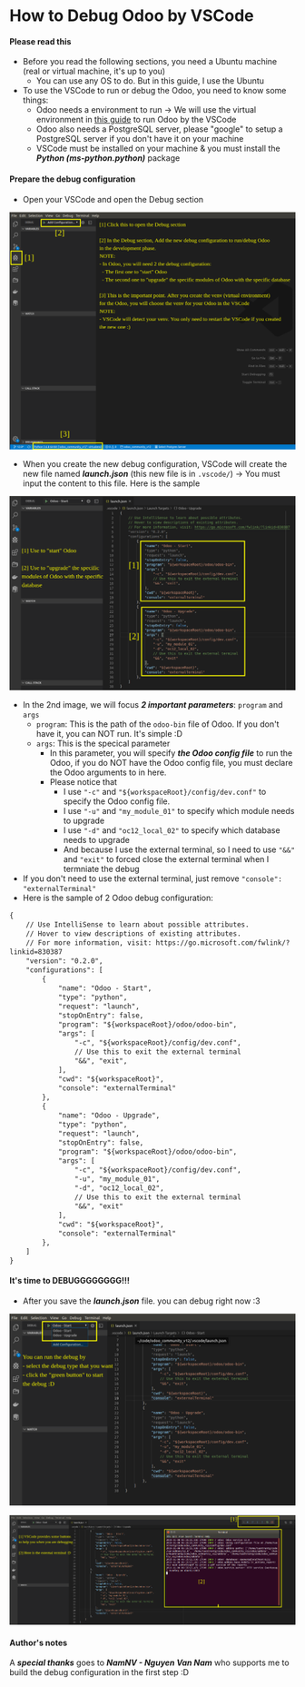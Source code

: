 # How to Debug Odoo by VSCode

#### Please read this
- Before you read the following sections, you need a Ubuntu machine (real or virtual machine, it's up to you)
  - You can use any OS to do. But in this guide, I use the Ubuntu
- To use the VSCode to run or debug the Odoo, you need to know some things:
  - Odoo needs a environment to run -> We will use the virtual environment in [this guide](https://github.com/tuantrantg/how-to-setup-the-odoo-simple-development-envinroment/blob/master/README.md) to run Odoo by the VSCode
  - Odoo also needs a PostgreSQL server, please "google" to setup a PostgreSQL server if you don't have it on your machine
  - VSCode must be installed on your machine & you must install the ***Python (ms-python.python)*** package

#### Prepare the debug configuration
- Open your VSCode and open the Debug section

![](static/img/guide_vscode_01.png)

- When you create the new debug configuration, VSCode will create the new file named ***launch.json*** (this new file is in `.vscode/`) -> You must input the content to this file. Here is the sample

![](static/img/guide_vscode_02.png)

- In the 2nd image, we will focus ***2 important parameters***: `program` and `args`
  - `program`: This is the path of the `odoo-bin` file of Odoo. If you don't have it, you can NOT run. It's simple :D
  - `args`: This is the specical parameter
    - In this parameter, you will specify ***the Odoo config file*** to run the Odoo, if you do NOT have the Odoo config file, you must declare the Odoo arguments to in here.
    - Please notice that
      - I use `"-c"` and `"${workspaceRoot}/config/dev.conf"` to specify the Odoo config file.
      - I use `"-u"` and `"my_module_01"` to specify which module needs to upgrade
      - I use `"-d"` and `"oc12_local_02"` to specify which database needs to upgrade
      - And because I use the external terminal, so I need to use `"&&"` and `"exit"` to forced close the external terminal when I termniate the debug
- If you don't need to use the external terminal, just remove `"console": "externalTerminal"`
- Here is the sample of 2 Odoo debug configuration:

```
{
    // Use IntelliSense to learn about possible attributes.
    // Hover to view descriptions of existing attributes.
    // For more information, visit: https://go.microsoft.com/fwlink/?linkid=830387
    "version": "0.2.0",
    "configurations": [
        {
            "name": "Odoo - Start",
            "type": "python",
            "request": "launch",
            "stopOnEntry": false,
            "program": "${workspaceRoot}/odoo/odoo-bin",
            "args": [
                "-c", "${workspaceRoot}/config/dev.conf",
                // Use this to exit the external terminal
                "&&", "exit",
            ],
            "cwd": "${workspaceRoot}",
            "console": "externalTerminal"
        },
        {
            "name": "Odoo - Upgrade",
            "type": "python",
            "request": "launch",
            "stopOnEntry": false,
            "program": "${workspaceRoot}/odoo/odoo-bin",
            "args": [
                "-c", "${workspaceRoot}/config/dev.conf",
                "-u", "my_module_01",
                "-d", "oc12_local_02",
                // Use this to exit the external terminal
                "&&", "exit"
            ],
            "cwd": "${workspaceRoot}",
            "console": "externalTerminal"
        },
    ]
}
```

#### It's time to DEBUGGGGGGGG!!!
- After you save the ***launch.json*** file. you can debug right now :3

![](static/img/guide_vscode_03.png)

![](static/img/guide_vscode_04.png)

#### Author's notes
A ***special thanks*** goes to ***NamNV - Nguyen Van Nam*** who supports me to build the debug configuration in the first step :D
